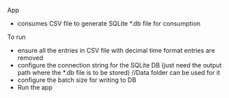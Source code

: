 App
- consumes CSV file to generate SQLite *.db file for consumption


To run
- ensure all the entries in CSV file with decimal time format entries are removed
- configure the connection string for the SQLite DB (just need the output path where the *.db file is to be stored) //Data folder can be used for it
- configure the batch size for writing to DB
- Run the app